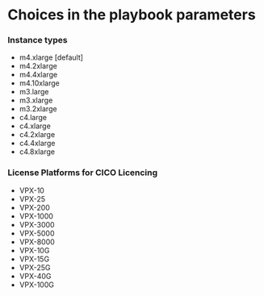 # Choices in the playbook parameters

### Instance types
- m4.xlarge [default]
- m4.2xlarge
- m4.4xlarge
- m4.10xlarge
- m3.large
- m3.xlarge
- m3.2xlarge
- c4.large
- c4.xlarge
- c4.2xlarge
- c4.4xlarge
- c4.8xlarge

### License Platforms for CICO Licencing
- VPX-10
- VPX-25
- VPX-200
- VPX-1000
- VPX-3000
- VPX-5000
- VPX-8000
- VPX-10G
- VPX-15G
- VPX-25G
- VPX-40G
- VPX-100G